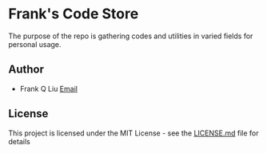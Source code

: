 # Frank's Code Store

The purpose of the repo is gathering codes and utilities in varied fields for personal usage.


## Author

* Frank Q Liu [Email](frank.q.liu@hotmail.com)

## License

This project is licensed under the MIT License - see the [LICENSE.md](LICENSE.md) file for details

